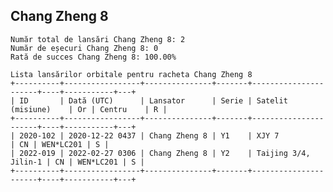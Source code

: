 ## Chang Zheng 8

    Număr total de lansări Chang Zheng 8: 2
    Număr de eșecuri Chang Zheng 8: 0
    Rată de succes Chang Zheng 8: 100.00%
    
    Lista lansărilor orbitale pentru racheta Chang Zheng 8
    +----------+-----------------+---------------+-------+----------------------+----+-----------+---+
    | ID       | Dată (UTC)      | Lansator      | Serie | Satelit (misiune)    | Or | Centru    | R |
    +----------+-----------------+---------------+-------+----------------------+----+-----------+---+
    | 2020-102 | 2020-12-22 0437 | Chang Zheng 8 | Y1    | XJY 7                | CN | WEN*LC201 | S |
    | 2022-019 | 2022-02-27 0306 | Chang Zheng 8 | Y2    | Taijing 3/4, Jilin-1 | CN | WEN*LC201 | S |
    +----------+-----------------+---------------+-------+----------------------+----+-----------+---+
    

